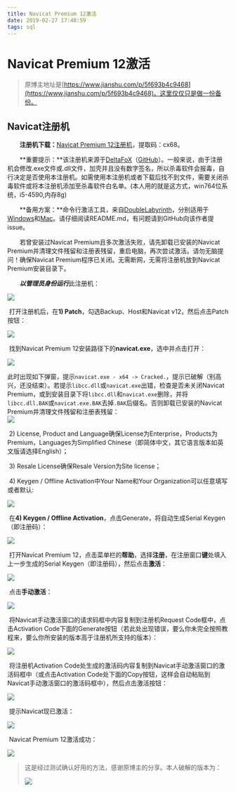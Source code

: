 ```yaml
---
title: Navicat Premium 12激活
date: 2019-02-27 17:48:59
tags: sql
---
```

# Navicat Premium 12激活

> 原博主地址是[https://www.jianshu.com/p/5f693b4c9468](https://www.jianshu.com/p/5f693b4c9468)。这里仅仅只是做一份备份。

<!--more-->

## Navicat注册机
　　**注册机下载：**[Navicat Premium 12注册机](https://pan.baidu.com/s/1jZO5ie22hMFLPk-2SepMgw)，提取码：cx68。
	
　　**重要提示：**该注册机来源于[DeltaFoX](https://dfox.it/DeFconX/files/file/79-navicat-software/)（[GitHub](https://github.com/Deltafox79/Navicat_Keygen)）。一般来说，由于注册机会修改.exe文件或.dll文件，加壳并且没有数字签名，所以杀毒软件会报毒，自行决定是否使用本注册机。如需使用本注册机或者下载后找不到文件，需要关闭杀毒软件或将本注册机添加至杀毒软件白名单。(本人用的就是这方式，win764位系统，i5-4590,内存8g)

　　**备用方案：**命令行激活工具，来自[DoubleLabyrinth](https://github.com/DoubleLabyrinth)，分别适用于[Windows](https://github.com/DoubleLabyrinth/navicat-keygen/blob/windows/README.zh-CN.md)和[Mac](https://github.com/DoubleLabyrinth/navicat-keygen/blob/mac/README.zh-CN.md)。请仔细阅读README.md，有问题请到GitHub向该作者提issue。

　　若曾安装过Navicat Premium且多次激活失败，请先卸载已安装的Navicat Premium并清理文件残留和注册表残留，重启电脑，再次尝试激活。请勿无脑提问！确保Navicat Premium程序已关闭。无需断网，无需将注册机放到Navicat Premium安装目录下。

　　***以管理员身份运行***此注册机：

![](blog.png)	

​	打开注册机后，在**1) Patch**，勾选Backup、Host和Navicat v12，然后点击Patch按钮：

![](blog1.png)	

​	找到Navicat Premium 12安装路径下的**navicat.exe**，选中并点击打开：

![](blog2.png)	

​	此时出现如下弹窗，提示`navicat.exe - x64 -> Cracked.`，提示已破解（别高兴，还没结束）。若提示`libcc.dll`或`navicat.exe`出错，检查是否未关闭Navicat Premium，或到安装目录下将`libcc.dll`和`navicat.exe`删除，并将`libcc.dll.BAK`或`navicat.exe.BAK`去掉`.BAK`后缀名。否则卸载已安装的Navicat Premium并清理文件残留和注册表残留：
​	
![](blog3.png)	

​	2) License, Product and Language确保License为Enterprise，Products为Premium，Languages为Simplified Chinese（即简体中文，其它语言版本如英文版请选择English）；

​	3) Resale License确保Resale Version为Site license；

​	4) Keygen / Offline Activation中Your Name和Your Organization可以任意填写或者默认:

![](blog4.png)	

​	在**4) Keygen / Offline Activation**，点击Generate，将自动生成Serial Keygen（即注册码）：

![](blog5.png)	

​	打开Navicat Premium 12，点击菜单栏的**帮助**，选择**注册**，在注册窗口**键**处填入上一步生成的Serial Keygen（即注册码），然后点击**激活**：

![](blog6.png)	

​	点击**手动激活**：

![](blog7.png)	

​	将Navicat手动激活窗口的请求码框中内容复制到注册机Request Code框中，点击Activation Code下面的Generate按钮（若此处出现错误，要么你未完全按照教程来，要么你所安装的版本高于注册机所支持的版本）：

![](blog8.png)	

​	将注册机Activation Code处生成的激活码内容复制到Navicat手动激活窗口的激活码框中（或点击Activation Code处下面的Copy按钮，这样会自动粘贴到Navicat手动激活窗口的激活码框中），然后点击激活按钮：

![](blog9.png)	

​	提示Navicat现已激活：

![](blog10.png)	

​	Navicat Premium 12激活成功：

![](blog11.png)	

> 这是经过测试确认好用的方法，感谢原博主的分享。本人破解的版本为：
>
>![](blog12.png)	